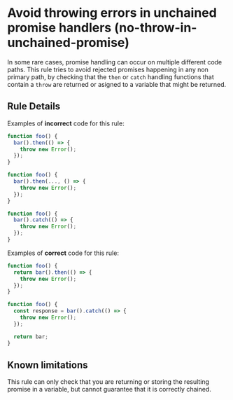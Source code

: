 # Avoid throwing errors in unchained promise handlers (no-throw-in-unchained-promise)

In some rare cases, promise handling can occur on multiple different code paths. This rule tries to avoid rejected promises happening in any non primary path, by checking that the `then` or `catch` handling functions that contain a `throw` are returned or asigned to a variable that might be returned.

## Rule Details

Examples of **incorrect** code for this rule:

```js
function foo() {
  bar().then(() => {
    throw new Error();
  });
}

function foo() {
  bar().then(..., () => {
    throw new Error();
  });
}

function foo() {
  bar().catch(() => {
    throw new Error();
  });
}
```

Examples of **correct** code for this rule:

```js
function foo() {
  return bar().then(() => {
    throw new Error();
  });
}

function foo() {
  const response = bar().catch(() => {
    throw new Error();
  });

  return bar;
}
```

## Known limitations

This rule can only check that you are returning or storing the resulting promise in a variable, but cannot guarantee that it is correctly chained.

